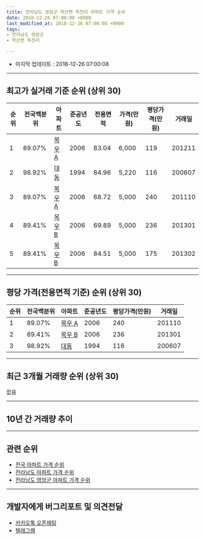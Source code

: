 ```yaml
---
title: 전라남도 영암군 학산면 독천리 아파트 가격 순위
date: 2018-12-26 07:00:08 +0900
last_modified_at: 2018-12-26 07:00:08 +0900
tags:
- 전라남도 영암군
- 학산면 독천리

---
```


* 마지막 업데이트 : 2018-12-26 07:00:08

---

## 최고가 실거래 기준 순위 (상위 30)


|순위|전국백분위|아파트|준공년도|전용면적|가격(만원)|평당가격(만원)|거래일|
|---|---|---|---|---|---|---|---|
|1|89.07%|[목우 A](https://search.naver.com/search.naver?query=%EC%A0%84%EB%9D%BC%EB%82%A8%EB%8F%84+%EC%98%81%EC%95%94%EA%B5%B0+%ED%95%99%EC%82%B0%EB%A9%B4+%EB%8F%85%EC%B2%9C%EB%A6%AC+%EB%AA%A9%EC%9A%B0+A)|2006|83.04|6,000|119|201211|
|2|98.92%|[대동](https://search.naver.com/search.naver?query=%EC%A0%84%EB%9D%BC%EB%82%A8%EB%8F%84+%EC%98%81%EC%95%94%EA%B5%B0+%ED%95%99%EC%82%B0%EB%A9%B4+%EB%8F%85%EC%B2%9C%EB%A6%AC+%EB%8C%80%EB%8F%99)|1994|84.96|5,220|116|200607|
|3|89.07%|[목우 A](https://search.naver.com/search.naver?query=%EC%A0%84%EB%9D%BC%EB%82%A8%EB%8F%84+%EC%98%81%EC%95%94%EA%B5%B0+%ED%95%99%EC%82%B0%EB%A9%B4+%EB%8F%85%EC%B2%9C%EB%A6%AC+%EB%AA%A9%EC%9A%B0+A)|2006|68.72|5,000|240|201110|
|4|89.41%|[목우 B](https://search.naver.com/search.naver?query=%EC%A0%84%EB%9D%BC%EB%82%A8%EB%8F%84+%EC%98%81%EC%95%94%EA%B5%B0+%ED%95%99%EC%82%B0%EB%A9%B4+%EB%8F%85%EC%B2%9C%EB%A6%AC+%EB%AA%A9%EC%9A%B0+B)|2006|69.89|5,000|236|201301|
|5|89.41%|[목우 B](https://search.naver.com/search.naver?query=%EC%A0%84%EB%9D%BC%EB%82%A8%EB%8F%84+%EC%98%81%EC%95%94%EA%B5%B0+%ED%95%99%EC%82%B0%EB%A9%B4+%EB%8F%85%EC%B2%9C%EB%A6%AC+%EB%AA%A9%EC%9A%B0+B)|2006|84.51|5,000|175|201302|


---

## 평당 가격(전용면적 기준) 순위 (상위 30)


|순위|전국백분위|아파트|준공년도|평당가격(만원)|거래일|
|---|---|---|---|---|---|
|1|89.07%|[목우 A](https://search.naver.com/search.naver?query=%EC%A0%84%EB%9D%BC%EB%82%A8%EB%8F%84+%EC%98%81%EC%95%94%EA%B5%B0+%ED%95%99%EC%82%B0%EB%A9%B4+%EB%8F%85%EC%B2%9C%EB%A6%AC+%EB%AA%A9%EC%9A%B0+A)|2006|240|201110|
|2|89.41%|[목우 B](https://search.naver.com/search.naver?query=%EC%A0%84%EB%9D%BC%EB%82%A8%EB%8F%84+%EC%98%81%EC%95%94%EA%B5%B0+%ED%95%99%EC%82%B0%EB%A9%B4+%EB%8F%85%EC%B2%9C%EB%A6%AC+%EB%AA%A9%EC%9A%B0+B)|2006|236|201301|
|3|98.92%|[대동](https://search.naver.com/search.naver?query=%EC%A0%84%EB%9D%BC%EB%82%A8%EB%8F%84+%EC%98%81%EC%95%94%EA%B5%B0+%ED%95%99%EC%82%B0%EB%A9%B4+%EB%8F%85%EC%B2%9C%EB%A6%AC+%EB%8C%80%EB%8F%99)|1994|116|200607|


---

## 최근 3개월 거래량 순위 (상위 30)

없음

---

## 10년 간 거래량 추이


<div style="width:100%;">
    <canvas id="deal_progress" height="250"></canvas>
</div>

<script>
new Chart(document.getElementById("deal_progress"), {
    type: 'line',
    data: {
        labels: ['200812','200901','200902','200903','200904','200905','200906','200907','200908','200909','200910','200911','200912','201001','201002','201003','201004','201005','201006','201007','201008','201009','201010','201011','201012','201101','201102','201103','201104','201105','201106','201107','201108','201109','201110','201111','201112','201201','201202','201203','201204','201205','201206','201207','201208','201209','201210','201211','201212','201301','201302','201303','201304','201305','201306','201307','201308','201309','201310','201311','201312','201401','201402','201403','201404','201405','201406','201407','201408','201409','201410','201411','201412','201501','201502','201503','201504','201505','201506','201507','201508','201509','201510','201511','201512','201601','201602','201603','201604','201605','201606','201607','201608','201609','201610','201611','201612','201701','201702','201703','201704','201705','201706','201707','201708','201709','201710','201711','201712','201801','201802','201803','201804','201805','201806','201807','201808','201809','201810','201811','201812'],
        datasets: [{
            label: '실거래 수',
            pointRadius: 1,
            data: [0, 0, 1, 0, 0, 0, 0, 0, 0, 0, 0, 0, 0, 0, 0, 0, 0, 0, 0, 0, 0, 0, 1, 0, 0, 1, 0, 1, 0, 0, 0, 0, 1, 0, 3, 0, 0, 0, 0, 1, 0, 1, 1, 0, 1, 0, 0, 2, 0, 1, 1, 0, 1, 0, 0, 0, 0, 0, 0, 0, 0, 0, 0, 0, 0, 0, 0, 0, 0, 0, 0, 0, 0, 0, 1, 0, 0, 0, 0, 0, 1, 0, 1, 0, 0, 0, 0, 0, 0, 0, 0, 0, 2, 0, 0, 0, 0, 0, 0, 0, 0, 0, 1, 1, 0, 0, 0, 0, 0, 0, 0, 0, 0, 0, 0, 0, 0, 0, 0, 0, 0],
            borderColor: "rgba(255, 201, 14, 1)",
            backgroundColor: "rgba(255, 201, 14, 0.5)",
            fill: true,
        }]
    },
    options: {
        responsive: true,
        title: {
            display: true,
            text: '10년간 거래량 추이'
        },
        tooltips: {
            mode: 'index',
            intersect: false,
        },
        hover: {
            mode: 'nearest',
            intersect: true
        },
        scales: {
            xAxes: [{
                display: true,
                scaleLabel: {
                    display: true,
                    labelString: '년/월'
                }
            }],
            yAxes: [{
                display: true,
                ticks: {
                    suggestedMin: 0,
                },
                scaleLabel: {
                    display: true,
                    labelString: '실거래 수'
                }
            }]
        }
    }
});

</script>


---

## 관련 순위

- [전국 아파트 가격 순위](https://inasie.github.io/apt-ranking/전국)
- [전라남도 아파트 가격 순위](https://inasie.github.io/apt-ranking/전라남도)
- [전라남도 영암군 아파트 가격 순위](https://inasie.github.io/apt-ranking/전라남도-영암군)


---

## 개발자에게 버그리포트 및 의견전달

- [카카오톡 오픈채팅](https://open.kakao.com/o/gLJUAP4)
- [텔레그램](https://t.me/inasie)

